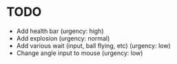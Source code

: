 TODO
===============================

- Add health bar (urgency: high)
- Add explosion (urgency: normal)
- Add various wait (input, ball flying, etc) (urgency: low)
- Change angle input to mouse (urgency: low)
